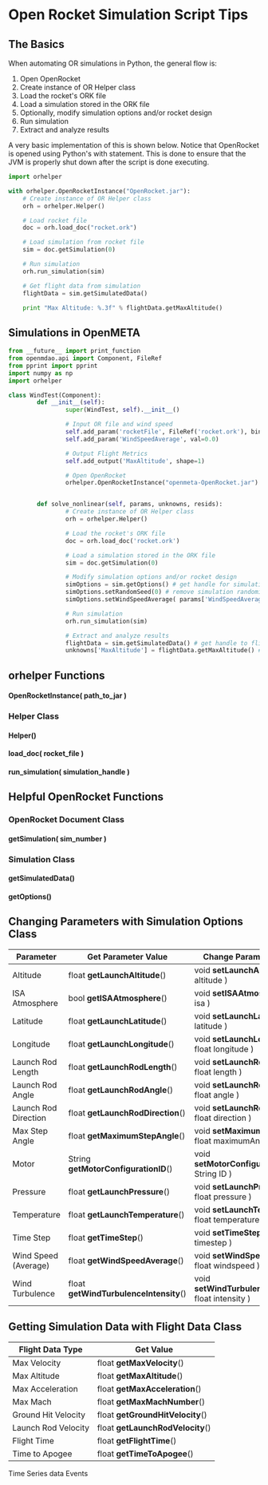 Open Rocket Simulation Script Tips
===================================

## The Basics

When automating OR simulations in Python, the general flow is:
1. Open OpenRocket
2. Create instance of OR Helper class
3. Load the rocket's ORK file
4. Load a simulation stored in the ORK file
5. Optionally, modify simulation options and/or rocket design
6. Run simulation
7. Extract and analyze results

A very basic implementation of this is shown below. Notice that OpenRocket is opened
using Python's with statement. This is done to ensure that the JVM is properly shut down
after the script is done executing.

```python
import orhelper

with orhelper.OpenRocketInstance("OpenRocket.jar"):
    # Create instance of OR Helper class
    orh = orhelper.Helper()

    # Load rocket file
    doc = orh.load_doc("rocket.ork")

    # Load simulation from rocket file
    sim = doc.getSimulation(0)

    # Run simulation
    orh.run_simulation(sim)

    # Get flight data from simulation
    flightData = sim.getSimulatedData()

    print "Max Altitude: %.3f" % flightData.getMaxAltitude()
```

## Simulations in OpenMETA

```python
from __future__ import print_function
from openmdao.api import Component, FileRef
from pprint import pprint
import numpy as np
import orhelper

class WindTest(Component):
        def __init__(self):
                super(WindTest, self).__init__()

                # Input OR file and wind speed
                self.add_param('rocketFile', FileRef('rocket.ork'), binary=True, pass_by_obj=True)
                self.add_param('WindSpeedAverage', val=0.0)

                # Output Flight Metrics
                self.add_output('MaxAltitude', shape=1)

                # Open OpenRocket
                orhelper.OpenRocketInstance("openmeta-OpenRocket.jar")


        def solve_nonlinear(self, params, unknowns, resids):
                # Create instance of OR Helper class
                orh = orhelper.Helper()

                # Load the rocket's ORK file
                doc = orh.load_doc('rocket.ork')

                # Load a simulation stored in the ORK file
                sim = doc.getSimulation(0)

                # Modify simulation options and/or rocket design
                simOptions = sim.getOptions() # get handle for simulation options object
                simOptions.setRandomSeed(0) # remove simulation randomization
                simOptions.setWindSpeedAverage( params['WindSpeedAverage'] ) # set wind speed

                # Run simulation
                orh.run_simulation(sim)

                # Extract and analyze results
                flightData = sim.getSimulatedData() # get handle to flight data object
                unknowns['MaxAltitude'] = flightData.getMaxAltitude() # export maximum altitude
```


## orhelper Functions
#### OpenRocketInstance( path_to_jar )

### Helper Class
#### Helper()
#### load_doc( rocket_file )
#### run_simulation( simulation_handle )

## Helpful OpenRocket Functions

### OpenRocket Document Class
#### getSimulation( sim_number )


### Simulation Class
#### getSimulatedData()
#### getOptions()


## Changing Parameters with Simulation Options Class

| Parameter            | Get Parameter Value                    | Change Parameter Value                                 |
| -------------------- |----------------------------------------| -------------------------------------------------------|
| Altitude             | float **getLaunchAltitude**()          | void **setLaunchAltitude**( float altitude )           |
| ISA Atmosphere       | bool **getISAAtmosphere**()            | void **setISAAtmosphere**( bool isa )                  |
| Latitude             | float **getLaunchLatitude**()          | void **setLaunchLatitude**( float latitude )           |
| Longitude            | float **getLaunchLongitude**()         | void **setLaunchLongitude**( float longitude )         |
| Launch Rod Length    | float **getLaunchRodLength**()         | void **setLaunchRodLength**( float length )            |
| Launch Rod Angle     | float **getLaunchRodAngle**()          | void **setLaunchRodAngle**( float angle )              |
| Launch Rod Direction | float **getLaunchRodDirection**()      | void **setLaunchRodDirection**( float direction )      |
| Max Step Angle       | float **getMaximumStepAngle**()        | void **setMaximumStepAngle**( float maximumAngle )     |
| Motor                | String **getMotorConfigurationID**()   | void **setMotorConfigurationID**( String ID )          |
| Pressure             | float **getLaunchPressure**()          | void **setLaunchPressure**( float pressure )           |
| Temperature          | float **getLaunchTemperature**()       | void **setLaunchTemperature**( float temperature )     |
| Time Step            | float **getTimeStep**()                | void **setTimeStep**( float timestep )                 |
| Wind Speed (Average) | float **getWindSpeedAverage**()        | void **setWindSpeedAverage**( float windspeed )        |
| Wind Turbulence      | float **getWindTurbulenceIntensity**() | void **setWindTurbulenceIntensity**( float intensity ) |


## Getting Simulation Data with Flight Data Class

| Flight Data Type     | Get Value                        |
| -------------------- |----------------------------------|
| Max Velocity         | float **getMaxVelocity**()       |
| Max Altitude         | float **getMaxAltitude**()       |
| Max Acceleration     | float **getMaxAcceleration**()   |
| Max Mach             | float **getMaxMachNumber**()     |
| Ground Hit Velocity  | float **getGroundHitVelocity**() |
| Launch Rod Velocity  | float **getLaunchRodVelocity**() |
| Flight Time          | float **getFlightTime**()        |
| Time to Apogee       | float **getTimeToApogee**()      |


Time Series data
Events

